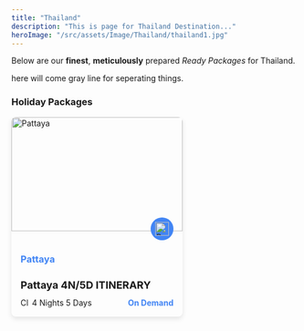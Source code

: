 ```yaml
---
title: "Thailand"
description: "This is page for Thailand Destination..."
heroImage: "/src/assets/Image/Thailand/thailand1.jpg"
---
```


Below are our **finest**, **meticulously** prepared *Ready Packages* for Thailand.

<p>here will come gray line for seperating things.</p>
<h3>Holiday Packages</h3>

<!-- Now here will come  -->
<div class="card">
  <img src="path/to/pattaya-image.jpg" alt="Pattaya" class="card-image">
  <div class="card-content">
    <div class="icon-container">
      <img src="path/to/peak-icon.png" alt="Peak Icon" class="peak-icon">
    </div>
    <h3 class="location">Pattaya</h3>
    <h2 class="itinerary-title">Pattaya 4N/5D ITINERARY</h2>
    <div class="trip-details">
      <span class="duration">
        <img src="path/to/clock-icon.png" alt="Clock Icon" class="clock-icon">
        4 Nights 5 Days
      </span>
      <span class="availability">On Demand</span>
    </div>
  </div>
</div>

<style>
  .card {
    width: 300px;
    border-radius: 8px;
    overflow: hidden;
    box-shadow: 0 4px 8px rgba(0,0,0,0.1);
  }
  .card-image {
    width: 100%;
    height: 200px;
    object-fit: cover;
  }
  .card-content {
    padding: 16px;
    position: relative;
  }
  .icon-container {
    position: absolute;
    top: -24px;
    right: 16px;
    background-color: #4285f4;
    border-radius: 50%;
    padding: 8px;
  }
  .peak-icon {
    width: 24px;
    height: 24px;
  }
  .location {
    color: #4285f4;
    margin-bottom: 4px;
  }
  .itinerary-title {
    font-size: 18px;
    margin-bottom: 12px;
  }
  .trip-details {
    display: flex;
    justify-content: space-between;
    align-items: center;
  }
  .duration {
    display: flex;
    align-items: center;
  }
  .clock-icon {
    width: 16px;
    height: 16px;
    margin-right: 4px;
  }
  .availability {
    color: #4285f4;
    font-weight: bold;
  }
</style>